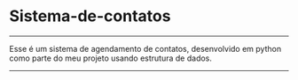 # Sistema-de-contatos
***
Esse é um sistema de agendamento de contatos, desenvolvido em python como parte do meu projeto usando estrutura de dados.
***
